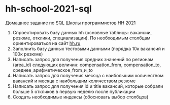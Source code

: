 # hh-school-2021-sql
Домашнее задание по SQL Школы программистов HH 2021

1. Спроектировать базу данных hh (основные таблицы: вакансии, резюме, отклики, специализации). По необходимым столбцам ориентироваться на сайт [hh.ru](https://hh.ru)
2. Заполнить базу данных тестовыми данными (порядка 10к вакансий и 100к резюме)
3. Написать запрос для получения средних значений по регионам (area_id) следующих величин:
compensation_from, compensation_to, среднее_арифметическое_from_и_to
4. Написать запрос для получения месяца с наибольшим количеством вакансий и месяца с наибольшим количеством резюме
5. Написать запрос для получения id и title вакансий, которые собрали больше 5 откликов в первую неделю после публикации
6. Создать необходимые индексы (обосновать выбор столбцов)
